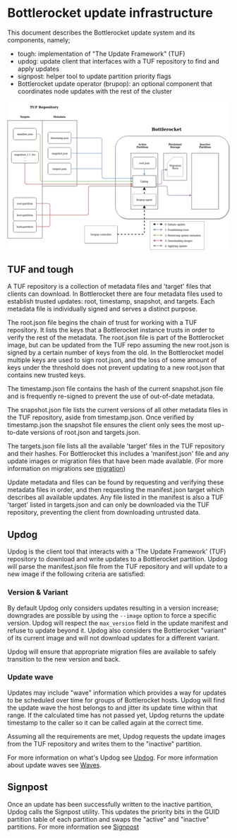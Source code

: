 # Bottlerocket update infrastructure
This document describes the Bottlerocket update system and its components, namely;

- tough: implementation of "The Update Framework" (TUF)
- updog: update client that interfaces with a TUF repository to find and apply updates
- signpost: helper tool to update partition priority flags
- Bottlerocket update operator (brupop): an optional component that coordinates node updates with the rest of the cluster

![Update overview](update-system.png)
## TUF and tough
A TUF repository is a collection of metadata files and 'target' files that clients can download.
In Bottlerocket there are four metadata files used to establish trusted updates: root, timestamp, snapshot, and targets.
Each metadata file is individually signed and serves a distinct purpose.

The root.json file begins the chain of trust for working with a TUF repository.
It lists the keys that a Bottlerocket instance trusts in order to verify the rest of the metadata.
The root.json file is part of the Bottlerocket image, but can be updated from the TUF repo assuming the new root.json is signed by a certain number of keys from the old.
In the Bottlerocket model multiple keys are used to sign root.json, and the loss of some amount of keys under the threshold does not prevent updating to a new root.json that contains new trusted keys.

The timestamp.json file contains the hash of the current snapshot.json file and is frequently re-signed to prevent the use of out-of-date metadata.

The snapshot.json file lists the current versions of all other metadata files in the TUF repository, aside from timestamp.json.
Once verified by timestamp.json the snapshot file ensures the client only sees the most up-to-date versions of root.json and targets.json.

The targets.json file lists all the available 'target' files in the TUF repository and their hashes.
For Bottlerocket this includes a 'manifest.json' file and any update images or migration files that have been made available.
(For more information on migrations see [migration](../api/migration))

Update metadata and files can be found by requesting and verifying these metadata files in order, and then requesting the manifest.json target which describes all available updates.
Any file listed in the manifest is also a TUF 'target' listed in targets.json and can only be downloaded via the TUF repository, preventing the client from downloading untrusted data.

## Updog
Updog is the client tool that interacts with a 'The Update Framework' (TUF) repository to download and write updates to a Bottlerocket partition.
Updog will parse the manifest.json file from the TUF repository and will update to a new image if the following criteria are satisfied:
### Version & Variant
By default Updog only considers updates resulting in a version increase; downgrades are possible by using the `--image` option to force a specific version.
Updog will respect the `max_version` field in the update manifest and refuse to update beyond it.
Updog also considers the Bottlerocket "variant" of its current image and will not download updates for a different variant.

Updog will ensure that appropriate migration files are available to safely transition to the new version and back.

### Update wave
Updates may include "wave" information which provides a way for updates to be scheduled over time for groups of Bottlerocket hosts.
Updog will find the update wave the host belongs to and jitter its update time within that range.
If the calculated time has not passed yet, Updog returns the update timestamp to the caller so it can be called again at the correct time.

Assuming all the requirements are met, Updog requests the update images from the TUF repository and writes them to the "inactive" partition.

For more information on what's Updog see [Updog](updog/).
For more information about update waves see [Waves](waves/).

## Signpost
Once an update has been successfully written to the inactive partition, Updog calls the Signpost utility.
This updates the priority bits in the GUID partition table of each partition and swaps the "active" and "inactive" partitions.
For more information see [Signpost](signpost/)
